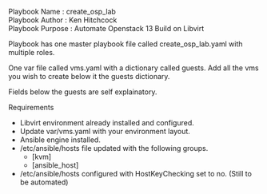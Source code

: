 Playbook Name    : create_osp_lab                                                 
Playbook Author  : Ken Hitchcock                                                   
Playbook Purpose : Automate Openstack 13 Build on Libvirt                          

Playbook has one master playbook file called create_osp_lab.yaml with multiple roles.

One var file called vms.yaml with a dictionary called guests. Add all the vms you wish 
to create below it the guests dictionary. 

Fields below the guests are self explainatory.

Requirements

 - Libvirt environment already installed and configured.
 - Update var/vms.yaml with your environment layout.
 - Ansible engine installed.
 - /etc/ansible/hosts file updated with the following groups.
   - [kvm]
   - [ansible_host]
 - /etc/ansible/hosts configured with HostKeyChecking set to no. (Still to be automated)



